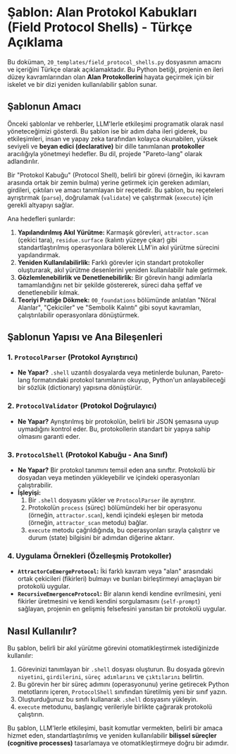 # Şablon: Alan Protokol Kabukları (Field Protocol Shells) - Türkçe Açıklama

Bu doküman, `20_templates/field_protocol_shells.py` dosyasının amacını ve içeriğini Türkçe olarak açıklamaktadır. Bu Python betiği, projenin en ileri düzey kavramlarından olan **Alan Protokollerini** hayata geçirmek için bir iskelet ve bir dizi yeniden kullanılabilir şablon sunar.

## Şablonun Amacı

Önceki şablonlar ve rehberler, LLM'lerle etkileşimi programatik olarak nasıl yöneteceğimizi gösterdi. Bu şablon ise bir adım daha ileri giderek, bu etkileşimleri, insan ve yapay zeka tarafından kolayca okunabilen, yüksek seviyeli ve **beyan edici (declarative)** bir dille tanımlanan **protokoller** aracılığıyla yönetmeyi hedefler. Bu dil, projede "Pareto-lang" olarak adlandırılır.

Bir "Protokol Kabuğu" (Protocol Shell), belirli bir görevi (örneğin, iki kavram arasında ortak bir zemin bulma) yerine getirmek için gereken adımları, girdileri, çıktıları ve amacı tanımlayan bir reçetedir. Bu şablon, bu reçeteleri ayrıştırmak (`parse`), doğrulamak (`validate`) ve çalıştırmak (`execute`) için gerekli altyapıyı sağlar.

Ana hedefleri şunlardır:

1.  **Yapılandırılmış Akıl Yürütme:** Karmaşık görevleri, `attractor.scan` (çekici tara), `residue.surface` (kalıntı yüzeye çıkar) gibi standartlaştırılmış operasyonlara bölerek LLM'in akıl yürütme sürecini yapılandırmak.
2.  **Yeniden Kullanılabilirlik:** Farklı görevler için standart protokoller oluşturarak, akıl yürütme desenlerini yeniden kullanılabilir hale getirmek.
3.  **Gözlemlenebilirlik ve Denetlenebilirlik:** Bir görevin hangi adımlarla tamamlandığını net bir şekilde göstererek, süreci daha şeffaf ve denetlenebilir kılmak.
4.  **Teoriyi Pratiğe Dökmek:** `00_foundations` bölümünde anlatılan "Nöral Alanlar", "Çekiciler" ve "Sembolik Kalıntı" gibi soyut kavramları, çalıştırılabilir operasyonlara dönüştürmek.

## Şablonun Yapısı ve Ana Bileşenleri

### 1. `ProtocolParser` (Protokol Ayrıştırıcı)
*   **Ne Yapar?** `.shell` uzantılı dosyalarda veya metinlerde bulunan, Pareto-lang formatındaki protokol tanımlarını okuyup, Python'un anlayabileceği bir sözlük (dictionary) yapısına dönüştürür.

### 2. `ProtocolValidator` (Protokol Doğrulayıcı)
*   **Ne Yapar?** Ayrıştırılmış bir protokolün, belirli bir JSON şemasına uyup uymadığını kontrol eder. Bu, protokollerin standart bir yapıya sahip olmasını garanti eder.

### 3. `ProtocolShell` (Protokol Kabuğu - Ana Sınıf)
*   **Ne Yapar?** Bir protokol tanımını temsil eden ana sınıftır. Protokolü bir dosyadan veya metinden yükleyebilir ve içindeki operasyonları çalıştırabilir.
*   **İşleyişi:**
    1.  Bir `.shell` dosyasını yükler ve `ProtocolParser` ile ayrıştırır.
    2.  Protokolün `process` (süreç) bölümündeki her bir operasyonu (örneğin, `attractor.scan`), kendi içindeki eşleşen bir metoda (örneğin, `attractor_scan` metodu) bağlar.
    3.  `execute` metodu çağrıldığında, bu operasyonları sırayla çalıştırır ve durum (state) bilgisini bir adımdan diğerine aktarır.

### 4. Uygulama Örnekleri (Özelleşmiş Protokoller)
*   **`AttractorCoEmergeProtocol`:** İki farklı kavram veya "alan" arasındaki ortak çekicileri (fikirleri) bulmayı ve bunları birleştirmeyi amaçlayan bir protokolü uygular.
*   **`RecursiveEmergenceProtocol`:** Bir alanın kendi kendine evrilmesini, yeni fikirler üretmesini ve kendi kendini sorgulamasını (`self-prompt`) sağlayan, projenin en gelişmiş felsefesini yansıtan bir protokolü uygular.

## Nasıl Kullanılır?

Bu şablon, belirli bir akıl yürütme görevini otomatikleştirmek istediğinizde kullanılır:

1.  Görevinizi tanımlayan bir `.shell` dosyası oluşturun. Bu dosyada görevin `niyetini`, `girdilerini`, `süreç adımlarını` ve `çıktılarını` belirtin.
2.  Bu görevin her bir süreç adımını (operasyonunu) yerine getirecek Python metotlarını içeren, `ProtocolShell` sınıfından türetilmiş yeni bir sınıf yazın.
3.  Oluşturduğunuz bu sınıfı kullanarak `.shell` dosyasını yükleyin.
4.  `execute` metodunu, başlangıç verileriyle birlikte çağırarak protokolü çalıştırın.

Bu şablon, LLM'lerle etkileşimi, basit komutlar vermekten, belirli bir amaca hizmet eden, standartlaştırılmış ve yeniden kullanılabilir **bilişsel süreçler (cognitive processes)** tasarlamaya ve otomatikleştirmeye doğru bir adımdır.